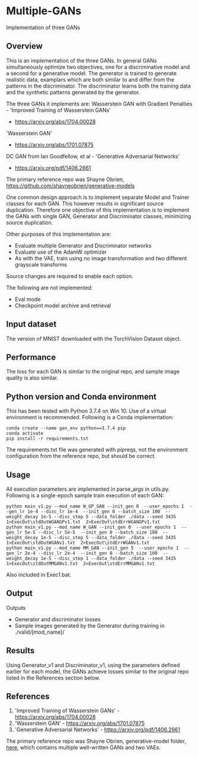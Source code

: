 # Multiple-GANs
Implementation of three GANs

## Overview
This is an implementation of the three GANs.  In general GANs simultaneously 
optimize two objectives, one for a discriminative model and a second for a generative model.
The generator is trained to generate realistic data, examplars which are both similar to and 
differ from the patterns in the discriminator.  The discriminator learns both the training 
data and the synthetic patterns generated by the generator.

The three GANs it implements are:
Wasserstein GAN with Gradient Penalties - 'Improved Training of Wasserstein GANs'
 -  https://arxiv.org/abs/1704.00028

'Wasserstein GAN'
 - https://arxiv.org/abs/1701.07875

DC GAN from Ian Goodfellow, et al - 'Generative Adversarial Networks'
 - https://arxiv.org/pdf/1406.2661
 
The primary reference repo was Shayne Obrien, https://github.com/shayneobrien/generative-models

One common design approach is to implement separate Model and Trainer classes for 
each GAN.  This however results in significant source duplication.  Therefore one
objective of this implementation is to implement the GANs with single GAN, Generator 
and Discriminator classes, minimizing source duplication.

Other purposes of this implementation are:
 - Evaluate multiple Generator and Discriminator networks
 - Evaluate use of the AdamW optimizer
 - As with the VAE, train using no image transformation and two different grayscale transforms

Source changes are required to enable each option.

The following are not implemented:
 - Eval mode
 - Checkpoint model archive and retrieval

## Input dataset
The version of MNIST downloaded with the TorchVision Dataset object.

## Performance
The loss for each GAN is similar to the original repo, and sample image quality is also similar.

## Python version and Conda environment
This has been tested with Python 3.7.4 on Win 10.  Use of a virtual environment is recommended.
Following is a Conda implementation:

```
conda create --name gan_env python==3.7.4 pip
conda activate
pip install -r requirements.txt
```

The requirements.txt file was generated with pipreqs, not the environment
configuration from the reference repo, but should be correct.

## Usage
All execution parameters are implemented in parse_args in utils.py.  Following is a single-epoch sample train
execution of each GAN:

```
python main_v1.py --mod_name W_GP_GAN --init_gen 0  --user_epochs 1  --gen_lr 1e-4 --disc_lr 1e-4  --init_gen 0 --batch_size 100  --weight_decay 1e-5 --disc_step 5 --data_folder ./data --seed 3435 1>ExecOut\stdOutWGANGPv1.txt  2>ExecOut\stdErrWGANGPv1.txt
python main_v1.py --mod_name W_GAN --init_gen 0  --user_epochs 1  --gen_lr 5e-5 --disc_lr 5e-5  --init_gen 0 --batch_size 100  --weight_decay 1e-5 --disc_step 5 --data_folder ./data --seed 3435 1>ExecOut\stdOutWGANv1.txt  2>ExecOut\stdErrWGANv1.txt
python main_v1.py --mod_name MM_GAN --init_gen 5  --user_epochs 1  --gen_lr 2e-4 --disc_lr 2e-4  --init_gen 0 --batch_size 100  --weight_decay 1e-5 --disc_step 1 --data_folder ./data --seed 3435 1>ExecOut\stdOutMMGANv1.txt  2>ExecOut\stdErrMMGANv1.txt
```
Also included in Exec1.bat.

## Output
Outputs
 - Generator and discriminator losses 
 - Sample images generated by the Generator during training in ./valid/[mod_name]/

## Results
Using Generator_v1 and Discriminator_v1, using the parameters defined earlier for each model, the GANs achieve losses similar to the original repo 
listed in the References section below.

## References
1. 'Improved Training of Wasserstein GANs' -  https://arxiv.org/abs/1704.00028
2. 'Wasserstein GAN' - https://arxiv.org/abs/1701.07875
3. 'Generative Adversarial Networks' - https://arxiv.org/pdf/1406.2661

The primary reference repo was Shayne Obrien, generative-model folder, [here](https://github.com/shayneobrien/generative-models),
which contains multiple well-written GANs and two VAEs.


